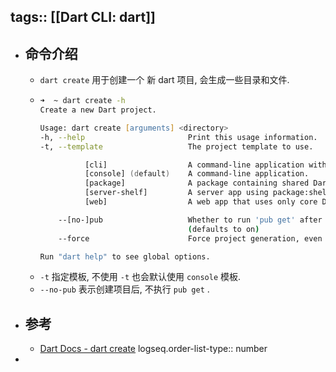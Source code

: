 tags:: [[Dart CLI: dart]]
---

- ## 命令介绍
	- `dart create` 用于创建一个 新 dart 项目, 会生成一些目录和文件.
	- ``` zsh
	  ➜  ~ dart create -h
	  Create a new Dart project.
	  
	  Usage: dart create [arguments] <directory>
	  -h, --help                       Print this usage information.
	  -t, --template                   The project template to use.
	  
	            [cli]                  A command-line application with basic argument parsing.
	            [console] (default)    A command-line application.
	            [package]              A package containing shared Dart libraries.
	            [server-shelf]         A server app using package:shelf.
	            [web]                  A web app that uses only core Dart libraries.
	  
	      --[no-]pub                   Whether to run 'pub get' after the project has been created.
	                                   (defaults to on)
	      --force                      Force project generation, even if the target directory already exists.
	  
	  Run "dart help" to see global options.
	  ```
	- `-t` 指定模板, 不使用 `-t` 也会默认使用 `console` 模板.
	- `--no-pub` 表示创建项目后, 不执行 `pub get` .
- ## 参考
	- [Dart Docs - dart create](https://dart.dev/tools/dart-create)
	  logseq.order-list-type:: number
-